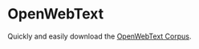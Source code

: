 # OpenWebText
Quickly and easily download the [OpenWebText Corpus](https://skylion007.github.io/OpenWebTextCorpus/).
